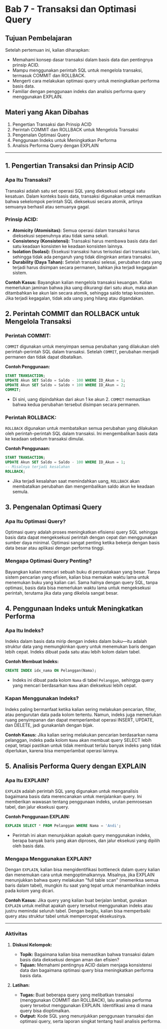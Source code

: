 # **Bab 7 - Transaksi dan Optimasi Query**

## **Tujuan Pembelajaran**
Setelah pertemuan ini, kalian diharapkan:
- Memahami konsep dasar transaksi dalam basis data dan pentingnya prinsip ACID.
- Mampu menggunakan perintah SQL untuk mengelola transaksi, termasuk COMMIT dan ROLLBACK.
- Mengerti cara melakukan optimasi query untuk meningkatkan performa basis data.
- Familiar dengan penggunaan indeks dan analisis performa query menggunakan EXPLAIN.

## **Materi yang Akan Dibahas**
1. Pengertian Transaksi dan Prinsip ACID
2. Perintah COMMIT dan ROLLBACK untuk Mengelola Transaksi
3. Pengenalan Optimasi Query
4. Penggunaan Indeks untuk Meningkatkan Performa
5. Analisis Performa Query dengan EXPLAIN

---

## **1. Pengertian Transaksi dan Prinsip ACID**

### **Apa Itu Transaksi?**
Transaksi adalah satu set operasi SQL yang dieksekusi sebagai satu kesatuan. Dalam konteks basis data, transaksi digunakan untuk memastikan bahwa sekelompok perintah SQL dieksekusi secara atomik, artinya semuanya berhasil atau semuanya gagal.

### **Prinsip ACID:**
- **Atomicity (Atomisitas):** Semua operasi dalam transaksi harus dieksekusi sepenuhnya atau tidak sama sekali.
- **Consistency (Konsistensi):** Transaksi harus membawa basis data dari satu keadaan konsisten ke keadaan konsisten lainnya.
- **Isolation (Isolasi):** Eksekusi transaksi harus terisolasi dari transaksi lain, sehingga tidak ada pengaruh yang tidak diinginkan antara transaksi.
- **Durability (Daya Tahan):** Setelah transaksi selesai, perubahan data yang terjadi harus disimpan secara permanen, bahkan jika terjadi kegagalan sistem.

**Contoh Kasus:**
Bayangkan kalian mengelola transaksi keuangan. Kalian memerlukan jaminan bahwa jika uang dikurangi dari satu akun, maka akan ditambahkan ke akun lain secara atomik, sehingga saldo tetap konsisten. Jika terjadi kegagalan, tidak ada uang yang hilang atau digandakan.

## **2. Perintah COMMIT dan ROLLBACK untuk Mengelola Transaksi**

### **Perintah COMMIT:**
`COMMIT` digunakan untuk menyimpan semua perubahan yang dilakukan oleh perintah-perintah SQL dalam transaksi. Setelah `COMMIT`, perubahan menjadi permanen dan tidak dapat dibatalkan.

**Contoh Penggunaan:**
```sql
START TRANSACTION;
UPDATE Akun SET Saldo = Saldo - 100 WHERE ID_Akun = 1;
UPDATE Akun SET Saldo = Saldo + 100 WHERE ID_Akun = 2;
COMMIT;
```
- Di sini, uang dipindahkan dari akun 1 ke akun 2. `COMMIT` memastikan bahwa kedua perubahan tersebut disimpan secara permanen.

### **Perintah ROLLBACK:**
`ROLLBACK` digunakan untuk membatalkan semua perubahan yang dilakukan oleh perintah-perintah SQL dalam transaksi. Ini mengembalikan basis data ke keadaan sebelum transaksi dimulai.

**Contoh Penggunaan:**
```sql
START TRANSACTION;
UPDATE Akun SET Saldo = Saldo - 100 WHERE ID_Akun = 1;
-- Misalnya terjadi kesalahan
ROLLBACK;
```
- Jika terjadi kesalahan saat memindahkan uang, `ROLLBACK` akan membatalkan perubahan dan mengembalikan saldo akun ke keadaan semula.

## **3. Pengenalan Optimasi Query**

### **Apa Itu Optimasi Query?**
Optimasi query adalah proses meningkatkan efisiensi query SQL sehingga basis data dapat mengeksekusi perintah dengan cepat dan menggunakan sumber daya minimal. Optimasi sangat penting ketika bekerja dengan basis data besar atau aplikasi dengan performa tinggi.

### **Mengapa Optimasi Query Penting?**
Bayangkan kalian mencari sebuah buku di perpustakaan yang besar. Tanpa sistem pencarian yang efisien, kalian bisa memakan waktu lama untuk menemukan buku yang kalian cari. Sama halnya dengan query SQL, tanpa optimasi, basis data bisa memerlukan waktu lama untuk mengeksekusi perintah, terutama jika data yang dikelola sangat besar.

## **4. Penggunaan Indeks untuk Meningkatkan Performa**

### **Apa Itu Indeks?**
Indeks dalam basis data mirip dengan indeks dalam buku—itu adalah struktur data yang memungkinkan query untuk menemukan baris dengan lebih cepat. Indeks dibuat pada satu atau lebih kolom dalam tabel.

**Contoh Membuat Indeks:**
```sql
CREATE INDEX idx_nama ON Pelanggan(Nama);
```
- Indeks ini dibuat pada kolom `Nama` di tabel `Pelanggan`, sehingga query yang mencari berdasarkan `Nama` akan dieksekusi lebih cepat.

### **Kapan Menggunakan Indeks?**
Indeks paling bermanfaat ketika kalian sering melakukan pencarian, filter, atau pengurutan data pada kolom tertentu. Namun, indeks juga memerlukan ruang penyimpanan dan dapat memperlambat operasi INSERT, UPDATE, dan DELETE, jadi gunakanlah dengan bijak.

**Contoh Kasus:**
Jika kalian sering melakukan pencarian berdasarkan nama pelanggan, indeks pada kolom `Nama` akan membuat query SELECT lebih cepat, tetapi pastikan untuk tidak membuat terlalu banyak indeks yang tidak diperlukan, karena bisa memperlambat operasi lainnya.

## **5. Analisis Performa Query dengan EXPLAIN**

### **Apa Itu EXPLAIN?**
`EXPLAIN` adalah perintah SQL yang digunakan untuk menganalisis bagaimana basis data merencanakan untuk menjalankan query. Ini memberikan wawasan tentang penggunaan indeks, urutan pemrosesan tabel, dan jalur eksekusi query.

**Contoh Penggunaan EXPLAIN:**
```sql
EXPLAIN SELECT * FROM Pelanggan WHERE Nama = 'Andi';
```
- Perintah ini akan menunjukkan apakah query menggunakan indeks, berapa banyak baris yang akan diproses, dan jalur eksekusi yang dipilih oleh basis data.

### **Mengapa Menggunakan EXPLAIN?**
Dengan `EXPLAIN`, kalian bisa mengidentifikasi bottleneck dalam query kalian dan menemukan cara untuk mengoptimalkannya. Misalnya, jika EXPLAIN menunjukkan bahwa query melakukan "full table scan" (memeriksa semua baris dalam tabel), mungkin itu saat yang tepat untuk menambahkan indeks pada kolom yang dicari.

**Contoh Kasus:**
Jika query yang kalian buat berjalan lambat, gunakan `EXPLAIN` untuk melihat apakah query tersebut menggunakan indeks atau justru memindai seluruh tabel. Dengan begitu, kalian bisa memperbaiki query atau struktur tabel untuk mempercepat eksekusinya.

---

### **Aktivitas**

1. **Diskusi Kelompok:**
    - **Topik:** Bagaimana kalian bisa memastikan bahwa transaksi dalam basis data dieksekusi dengan aman dan efisien?
    - **Tujuan:** Memahami pentingnya ACID dalam menjaga konsistensi data dan bagaimana optimasi query bisa meningkatkan performa basis data.

2. **Latihan:**
    - **Tugas:** Buat beberapa query yang melibatkan transaksi (menggunakan COMMIT dan ROLLBACK), lalu analisis performa query tersebut menggunakan EXPLAIN. Identifikasi area di mana query bisa dioptimalkan.
    - **Output:** Kode SQL yang menunjukkan penggunaan transaksi dan optimasi query, serta laporan singkat tentang hasil analisis performa.
